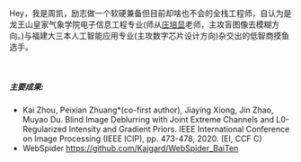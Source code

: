 Hey，我是周凯，励志做一个软硬兼备但目前却啥也不会的全栈工程师，自认为是龙王山皇家气象学院电子信息工程专业(师从[庄培显](https://zhuangpeixian.github.io/Peixian-Zhuang/)老师，主攻盲图像去模糊方向。)与福建大三本人工智能应用专业(主攻数字芯片设计方向)杂交出的低智商摸鱼选手。

<br>

##### 主要成果:
* Kai Zhou, Peixian Zhuang*(co-first author), Jiaying Xiong, Jin Zhao, Muyao Du. Blind Image Deblurring with Joint Extreme Channels and L0-Regularized Intensity and Gradient Priors. IEEE International Conference on Image Processing (IEEE ICIP), pp. 473-478, 2020. (EI, CCF C)
* WebSpider https://github.com/Kaigard/WebSpider_BaiTen
